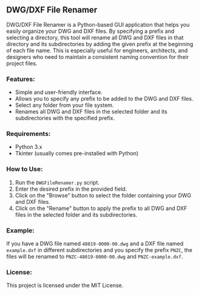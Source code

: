## DWG/DXF File Renamer

DWG/DXF File Renamer is a Python-based GUI application that helps you easily organize your DWG and DXF files. By specifying a prefix and selecting a directory, this tool will rename all DWG and DXF files in that directory and its subdirectories by adding the given prefix at the beginning of each file name. This is especially useful for engineers, architects, and designers who need to maintain a consistent naming convention for their project files.

### Features:
- Simple and user-friendly interface.
- Allows you to specify any prefix to be added to the DWG and DXF files.
- Select any folder from your file system.
- Renames all DWG and DXF files in the selected folder and its subdirectories with the specified prefix.

### Requirements:
- Python 3.x
- Tkinter (usually comes pre-installed with Python)

### How to Use:
1. Run the `DWGFileRenamer.py` script.
2. Enter the desired prefix in the provided field.
3. Click on the "Browse" button to select the folder containing your DWG and DXF files.
4. Click on the "Rename" button to apply the prefix to all DWG and DXF files in the selected folder and its subdirectories.

### Example:
If you have a DWG file named `48019-0000-00.dwg` and a DXF file named `example.dxf` in different subdirectories and you specify the prefix `PNZC`, the files will be renamed to `PNZC-48019-0000-00.dwg` and `PNZC-example.dxf`.

### License:
This project is licensed under the MIT License.
